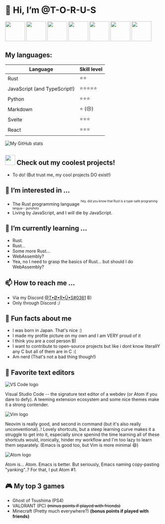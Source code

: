 # 🍩 Hi, I’m @T-O-R-U-S
<img src="https://raw.githubusercontent.com/FortAwesome/Font-Awesome/master/svgs/brands/rust.svg" height="64"></img>
<img src="https://raw.githubusercontent.com/FortAwesome/Font-Awesome/master/svgs/brands/python.svg" height="64"></img>
<img src="https://raw.githubusercontent.com/FortAwesome/Font-Awesome/master/svgs/brands/linux.svg" height="64"></img>
<img src="https://raw.githubusercontent.com/FortAwesome/Font-Awesome/master/svgs/brands/js.svg" height="64"></img>
<img src="https://raw.githubusercontent.com/FortAwesome/Font-Awesome/master/svgs/brands/markdown.svg" height="64"></img>
<img src="https://raw.githubusercontent.com/FortAwesome/Font-Awesome/master/svgs/brands/rust.svg" height="64"></img>
<img src="https://raw.githubusercontent.com/FortAwesome/Font-Awesome/master/svgs/brands/node-js.svg" height="64"></img>
## My languages:
| Language | Skill level |
|----------|-------------|
| Rust | ⭐⭐ |
| JavaScript (and TypeScript!) | ⭐⭐⭐⭐⭐ |
| Python | ⭐⭐⭐ |
| Markdown | ⭐ (:cry:) |
| Svelte | :star::star::star: |
| React | :star::star::star: |

![My GitHub stats](https://github-readme-stats.vercel.app/api?username=T-O-R-U-S)

## <img src="https://raw.githubusercontent.com/FortAwesome/Font-Awesome/master/svgs/brands/github.svg" height="32"/> Check out my coolest projects! 
- To do! (But trust me, my cool projects DO exist!)
## 👀 I’m interested in ...
- The Rust programming language <sup><sup>hey, did you know that Rust is a type-safe programing langua-- *gunshots*</sup></sup>
- Living by JavaScript, and I *will* die by JavaScript.
## 🌱 I’m currently learning ...
- Rust.
- Rust...
- Some more Rust...
- WebAssembly?
- Yea, no I need to grasp the basics of Rust... but should I do WebAssembly?
## 📫 How to reach me ...
- Via my Discord [@T•Ø•R•Ü•S#0361](https://discord.com/channels/@me/222491346856968192) B)
- Only through Discord :/
## 🍩 Fun facts about me
- I was born in Japan. That's nice :)
- I made my profile picture on my own and I am VERY proud of it
- I think you are a cool person B)
- I want to contribute to open-source projects but like i dont know literallY any C but all of them are in C :(
- Am nerd (That's not a bad thing though!)
## 📝 Favorite text editors
![VS Code logo](https://www.iconfinder.com/icons/1378056/download/png/32) 

Visual Studio Code -- the signature text editor of a webdev (or Atom if you dare to defy). A teeming extension ecosystem and some nice themes make it a strong contender.

![Vim logo](https://www.iconfinder.com/icons/4691236/download/png/32) 

Neovim is really good, and second in command (but it's also really unconventional)..! Lovely shortcuts, but a steep learning curve makes it a struggle to get into it, especially since spenind the time learning all of these shortcuts would, ironically, hinder my workflow and I'm too lazy to learn them separately. (Emacs is good too, but Vim is more minimal 😄)

![Atom logo](https://www.iconfinder.com/icons/4691249/download/png/32) 

Atom is... Atom. Emacs is better. But seriously, Emacs naming copy-pasting "yanking"..? For that, I put Atom #1.
## 🎮 My top 3 games
- Ghost of Tsushima (PS4)
- VALORANT (PC) ~~(minus points if played with friends)~~
- Minecraft (Pretty much everywhere?) **(bonus points if played with friends)**
<!---
T-O-R-U-S/T-O-R-U-S is a ✨ special ✨ repository because its `README.md` (this file) appears on your GitHub profile.
You can click the Preview link to take a look at your changes.
--->
